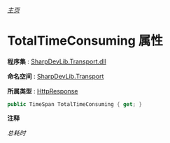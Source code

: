###### [主页](./Index.md "主页")

# TotalTimeConsuming 属性

**程序集** : [SharpDevLib.Transport.dll](./SharpDevLib.Transport.assembly.md "SharpDevLib.Transport.dll")

**命名空间** : [SharpDevLib.Transport](./SharpDevLib.Transport.namespace.md "SharpDevLib.Transport")

**所属类型** : [HttpResponse](./SharpDevLib.Transport.HttpResponse.md "HttpResponse")

``` csharp
public TimeSpan TotalTimeConsuming { get; }
```

**注释**

*总耗时*



